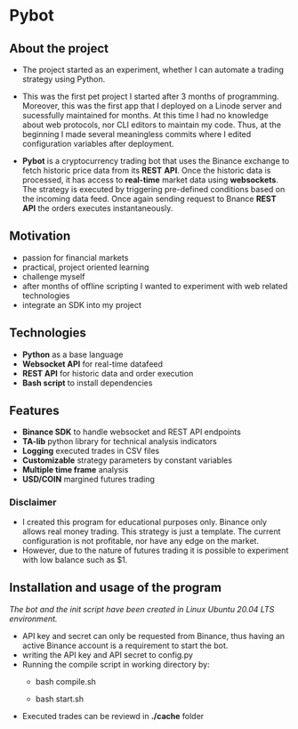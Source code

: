 # Pybot

## About the project

- The project started as an experiment, whether I can automate a trading strategy using Python.
- This was the first pet project I started after 3 months of programming. Moreover, this was the first app that I deployed on a Linode server and sucessfully maintained for months. At this time I had no knowledge about web protocols, nor CLI editors to maintain my code. Thus, at the beginning I made several meaningless commits where I edited configuration variables after deployment.

- **Pybot** is a cryptocurrency trading bot that uses the Binance exchange to fetch historic price data from its **REST** **API**. Once the historic data is processed, it has access to **real-time** market data using **websockets**. The strategy is executed by triggering pre-defined conditions based on the incoming data feed. Once again sending request to Bnance **REST API** the orders executes instantaneously. 

## Motivation

- passion for financial markets
- practical, project oriented learning
- challenge myself 
- after months of offline scripting I wanted to experiment with web related technologies
- integrate an SDK into my project

## Technologies

- **Python** as a base language
- **Websocket API** for real-time datafeed
- **REST API** for historic data and order execution
- **Bash script** to install dependencies 

## Features

- **Binance SDK** to handle websocket and REST API endpoints
- **TA-lib** python library for technical analysis indicators
- **Logging** executed trades in CSV files
- **Customizable** strategy parameters by constant variables
- **Multiple time frame** analysis
- **USD/COIN** margined futures trading

### Disclaimer
- I created this program for educational purposes only. Binance only allows real money trading. This strategy is just a template. The current configuration is not profitable, nor have any edge on the market.
- However, due to the nature of futures trading it is possible to experiment with low balance such as $1.

## Installation and usage of the program

*The bot and the init script have been created in Linux Ubuntu 20.04 LTS environment.*
- API key and secret can only be requested from Binance, thus having an active Binance account is a requirement to start the bot.
- writing the API key and API secret to config.py
- Running the compile script in working directory by:
    - bash compile.sh

    - bash start.sh
- Executed trades can be reviewd in **./cache** folder

